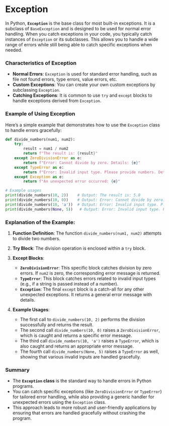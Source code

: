# Exception
In Python, **`Exception`** is the base class for most built-in exceptions. It is a subclass of `BaseException` and is designed to be used for normal error handling. When you catch exceptions in your code, you typically catch instances of `Exception` or its subclasses. This allows you to handle a wide range of errors while still being able to catch specific exceptions when needed.

### Characteristics of Exception

- **Normal Errors**: `Exception` is used for standard error handling, such as file not found errors, type errors, value errors, etc.
- **Custom Exceptions**: You can create your own custom exceptions by subclassing `Exception`.
- **Catching Exceptions**: It is common to use `try` and `except` blocks to handle exceptions derived from `Exception`.

### Example of Using Exception

Here’s a simple example that demonstrates how to use the `Exception` class to handle errors gracefully:

```python
def divide_numbers(num1, num2):
    try:
        result = num1 / num2
        return f"The result is: {result}"
    except ZeroDivisionError as e:
        return f"Error: Cannot divide by zero. Details: {e}"
    except TypeError as e:
        return f"Error: Invalid input type. Please provide numbers. Details: {e}"
    except Exception as e:
        return f"An unexpected error occurred: {e}"

# Example usages
print(divide_numbers(10, 2))    # Output: The result is: 5.0
print(divide_numbers(10, 0))    # Output: Error: Cannot divide by zero. Details: division by zero
print(divide_numbers(10, 'a'))  # Output: Error: Invalid input type. Please provide numbers. Details: unsupported operand type(s) for /: 'int' and 'str'
print(divide_numbers(None, 5))   # Output: Error: Invalid input type. Please provide numbers. Details: unsupported operand type(s) for /: 'NoneType' and 'int'
```

### Explanation of the Example:

1. **Function Definition**: The function `divide_numbers(num1, num2)` attempts to divide two numbers.

2. **Try Block**: The division operation is enclosed within a `try` block.

3. **Except Blocks**:
   - **`ZeroDivisionError`**: This specific block catches division by zero errors. If `num2` is zero, the corresponding error message is returned.
   - **`TypeError`**: This block catches errors related to invalid input types (e.g., if a string is passed instead of a number).
   - **`Exception`**: The final `except` block is a catch-all for any other unexpected exceptions. It returns a general error message with details.

4. **Example Usages**:
   - The first call to `divide_numbers(10, 2)` performs the division successfully and returns the result.
   - The second call `divide_numbers(10, 0)` raises a `ZeroDivisionError`, which is caught and returns a specific error message.
   - The third call `divide_numbers(10, 'a')` raises a `TypeError`, which is also caught and returns an appropriate error message.
   - The fourth call `divide_numbers(None, 5)` raises a `TypeError` as well, showing that various invalid inputs are handled gracefully.

### Summary

- The **`Exception` class** is the standard way to handle errors in Python programs.
- You can catch specific exceptions (like `ZeroDivisionError` or `TypeError`) for tailored error handling, while also providing a generic handler for unexpected errors using the `Exception` class.
- This approach leads to more robust and user-friendly applications by ensuring that errors are handled gracefully without crashing the program.
